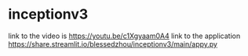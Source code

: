 # inceptionv3
link to the video is https://youtu.be/c1Xgyaam0A4
link to the application https://share.streamlit.io/blessedzhou/inceptionv3/main/appy.py
